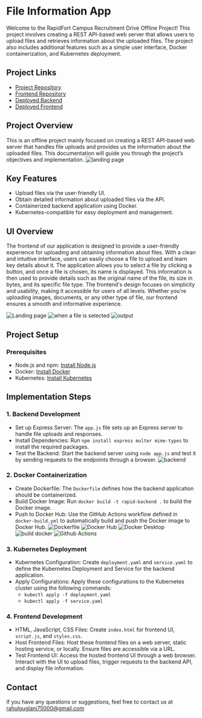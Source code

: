 # File Information App

Welcome to the RapidFort Campus Recruitment Drive Offline Project! This project involves creating a REST API-based web server that allows users to upload files and retrieves information about the uploaded files. The project also includes additional features such as a simple user interface, Docker containerization, and Kubernetes deployment.

## Project Links

- [Project Repository](https://github.com/rahulguglani/rf-backend)
- [Frontend Repository](https://github.com/rahulguglani/rf-frontend)
- [Deployed Backend](https://rf-backend-production.up.railway.app/)
- [Deployed Frontend](https://file-info-rapidfort.netlify.app/)


## Project Overview
This is an offline project mainly focused on creating a REST API-based web server that handles file uploads and provides us the information about the uploaded files. This documentation will guide you through the project’s objectives and implementation.
![landing page](image.png)

## Key Features

- Upload files via the user-friendly UI.
- Obtain detailed information about uploaded files via the API.
- Containerized backend application using Docker.
- Kubernetes-compatible for easy deployment and management.

## UI Overview

The frontend of our application is designed to provide a user-friendly experience for uploading and obtaining information about files. With a clean and intuitive interface, users can easily choose a file to upload and learn key details about it. The application allows you to select a file by clicking a button, and once a file is chosen, its name is displayed. This information is then used to provide details such as the original name of the file, its size in bytes, and its specific file type. The frontend's design focuses on simplicity and usability, making it accessible for users of all levels. Whether you're uploading images, documents, or any other type of file, our frontend ensures a smooth and informative experience.

![Landing page](image-7.png)
![when a file is selected](image-8.png)
![output](image-9.png)

## Project Setup

### Prerequisites

- Node.js and npm: [Install Node.js](https://nodejs.org/)
- Docker: [Install Docker](https://www.docker.com/)
- Kubernetes: [Install Kubernetes](https://kubernetes.io/)

## Implementation Steps

### 1. Backend Development

- Set up Express Server: The `app.js` file sets up an Express server to handle file uploads and responses.
- Install Dependencies: Run `npm install express multer mime-types` to install the required packages.
- Test the Backend: Start the backend server using `node app.js` and test it by sending requests to the endpoints through a browser.
![backend](image-1.png)

### 2. Docker Containerization

- Create Dockerfile: The `Dockerfile` defines how the backend application should be containerized.
- Build Docker Image: Run `docker build -t rapid-backend .` to build the Docker image.
- Push to Docker Hub: Use the GitHub Actions workflow defined in `docker-build.yml` to automatically build and push the Docker image to Docker Hub.
![Dockerfile](image-3.png)
![Docker Hub](image-4.png)
![Docker Desktop](image-2.png)
![build docker](image-5.png)
![Github Actions](image-6.png)

### 3. Kubernetes Deployment

- Kubernetes Configuration: Create `deployment.yaml` and `service.yaml` to define the Kubernetes Deployment and Service for the backend application.
- Apply Configurations: Apply these configurations to the Kubernetes cluster using the following commands:
  - `kubectl apply -f deployment.yaml`
  - `kubectl apply -f service.yaml`



### 4. Frontend Development

- HTML, JavaScript, CSS Files: Create `index.html` for frontend UI, `script.js`, and `styles.css`.
- Host Frontend Files: Host these frontend files on a web server, static hosting service, or locally. Ensure files are accessible via a URL.
- Test Frontend UI: Access the hosted frontend UI through a web browser. Interact with the UI to upload files, trigger requests to the backend API, and display file information.

## Contact

If you have any questions or suggestions, feel free to contact us at rahulguglani75000@gmail.com
